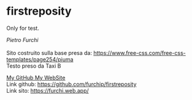 # firstreposity
Only for test.

*Pietro Furchi*
<br><br>
Sito costruito sulla base presa da: https://www.free-css.com/free-css-templates/page254/piuma
<br>Testo preso da Taxi B

<a href="https://github.com/furchip/firstreposity"> My GitHub </a>   <a href="furchi.web.app"> My WebSite </a>
<br>Link github: https://github.com/furchip/firstreposity
<br>Link sito: https://furchi.web.app/
